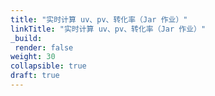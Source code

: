 ```yaml
---
title: "实时计算 uv、pv、转化率（Jar 作业）"
linkTitle: "实时计算 uv、pv、转化率（Jar 作业）"
_build:
 render: false 
weight: 30
collapsible: true
draft: true
---
```

